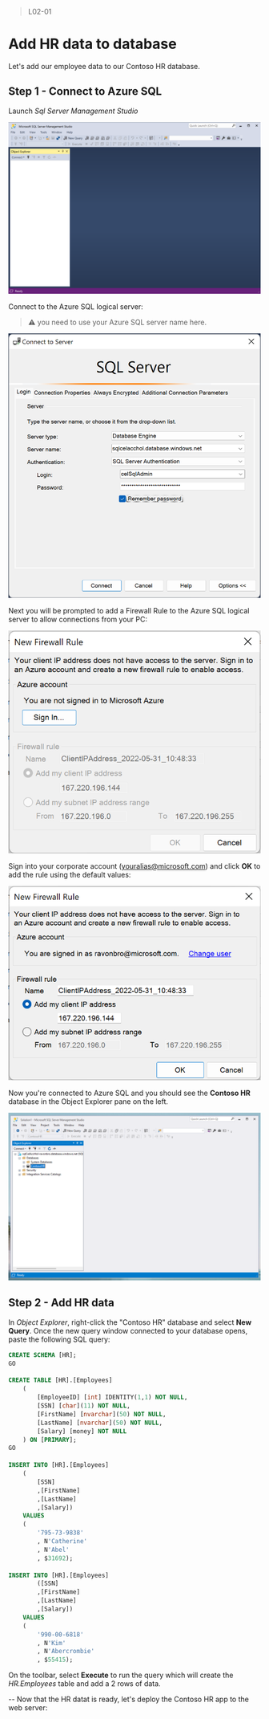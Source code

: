 ﻿> L02-01
# Add HR data to database

Let's add our employee data to our Contoso HR database.

## Step 1 - Connect to Azure SQL
Launch *Sql Server Management Studio*

![Screenshot of SQL Server Management Studio](../Images/L01-SSMS.png)

Connect to the Azure SQL logical server:

> ⚠️ you need to use your Azure SQL server name here.

![L01 S S M S Connect](../Images/L01-SSMS-Connect.png)

Next you will be prompted to add a Firewall Rule to the Azure SQL logical server to allow connections from your PC:

![L01 S S M S Firewall](../Images/L01-SSMS-Firewall.png)

Sign into your corporate account (youralias@microsoft.com) and click **OK** to add the rule using the default values:

![L01 S S M S Firewall2](../Images/L01-SSMS-Firewall2.png)

Now you're connected to Azure SQL and you should see the **Contoso HR** database in the Object Explorer pane on the left.

![SSMS Connected Screenshot](../Images/L01-SSMS-Connected.png)

## Step 2 - Add HR data

In _Object Explorer_, right-click the "Contoso HR" database and select **New Query**.
Once the new query window connected to your database opens, paste the following SQL query:

```sql
CREATE SCHEMA [HR];
GO

CREATE TABLE [HR].[Employees]
    (
        [EmployeeID] [int] IDENTITY(1,1) NOT NULL,
        [SSN] [char](11) NOT NULL,
        [FirstName] [nvarchar](50) NOT NULL,
        [LastName] [nvarchar](50) NOT NULL,
        [Salary] [money] NOT NULL
    ) ON [PRIMARY];
GO

INSERT INTO [HR].[Employees]
    (
        [SSN]
        ,[FirstName]
        ,[LastName]
        ,[Salary])
    VALUES
    (
        '795-73-9838'
        , N'Catherine'
        , N'Abel'
        , $31692);

INSERT INTO [HR].[Employees]
        ([SSN]
        ,[FirstName]
        ,[LastName]
        ,[Salary])
    VALUES
    (
        '990-00-6818'
        , N'Kim'
        , N'Abercrombie'
        , $55415);
```

On the toolbar, select **Execute** to run the query which will create the *HR.Employees* table and add a 2 rows of data.

--
Now that the HR datat is ready, let's deploy the Contoso HR app to the web server: 